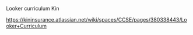 Looker curriculum Kin

https://kininsurance.atlassian.net/wiki/spaces/CCSE/pages/380338443/Looker+Curriculum


